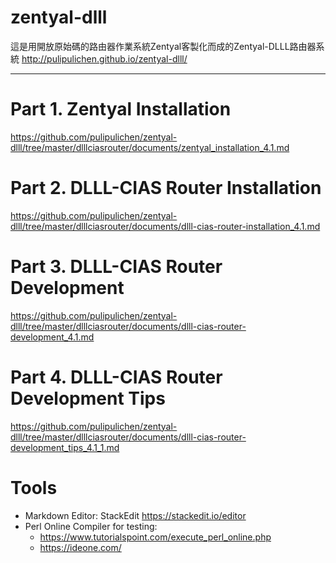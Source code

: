 zentyal-dlll
===============

這是用開放原始碼的路由器作業系統Zentyal客製化而成的Zentyal-DLLL路由器系統
http://pulipulichen.github.io/zentyal-dlll/

----
# Part 1. Zentyal Installation
https://github.com/pulipulichen/zentyal-dlll/tree/master/dlllciasrouter/documents/zentyal_installation_4.1.md

# Part 2. DLLL-CIAS Router Installation
https://github.com/pulipulichen/zentyal-dlll/tree/master/dlllciasrouter/documents/dlll-cias-router-installation_4.1.md

# Part 3. DLLL-CIAS Router Development
https://github.com/pulipulichen/zentyal-dlll/tree/master/dlllciasrouter/documents/dlll-cias-router-development_4.1.md

# Part 4. DLLL-CIAS Router Development Tips
https://github.com/pulipulichen/zentyal-dlll/tree/master/dlllciasrouter/documents/dlll-cias-router-development_tips_4.1_1.md

Tools
====
* Markdown Editor: StackEdit https://stackedit.io/editor
* Perl Online Compiler for testing: 
    * https://www.tutorialspoint.com/execute_perl_online.php
    * https://ideone.com/
